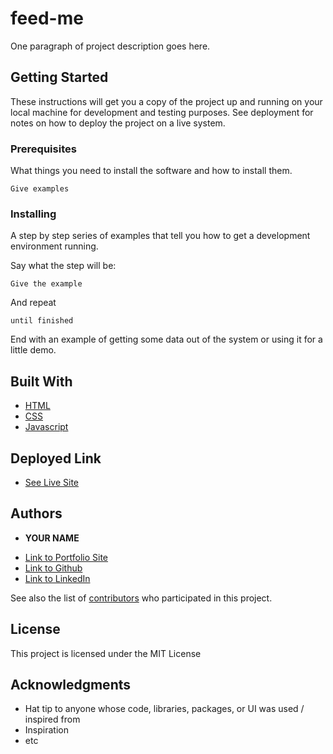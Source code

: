 # feed-me

One paragraph of project description goes here.

## Getting Started

These instructions will get you a copy of the project up and running on your local machine for development and testing purposes. See deployment for notes on how to deploy the project on a live system.

### Prerequisites

What things you need to install the software and how to install them.

```
Give examples
```

### Installing

A step by step series of examples that tell you how to get a development environment running.

Say what the step will be:

```
Give the example
```

And repeat

```
until finished
```

End with an example of getting some data out of the system or using it for a little demo.


## Built With

* [HTML](https://developer.mozilla.org/en-US/docs/Web/HTML)
* [CSS](https://developer.mozilla.org/en-US/docs/Web/CSS)
* [Javascript](https://developer.mozilla.org/en-US/docs/Web/JavaScript)

## Deployed Link

* [See Live Site](#)


## Authors

* **YOUR NAME** 

- [Link to Portfolio Site](#)
- [Link to Github](https://github.com/)
- [Link to LinkedIn](https://www.linkedin.com/)

See also the list of [contributors](https://github.com/your/project/contributors) who participated in this project.

## License

This project is licensed under the MIT License 

## Acknowledgments

* Hat tip to anyone whose code, libraries, packages, or UI was used  / inspired from
* Inspiration
* etc
